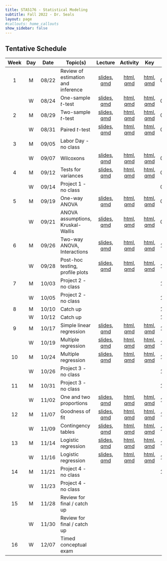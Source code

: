 ```yaml
---
title: STA5176 - Statistical Modeling
subtitle: Fall 2022 - Dr. Seals
layout: page
#callouts: home_callouts
show_sidebar: false
---
```


## Tentative Schedule

| Week | Day | Date  | Topic(s)                           |                            Lecture                            | Activity | Key | Due |
|:-:|:-:|:-:|---------|:-:|:-:|:-:|:-:|
| 1    | M   | 08/22 | Review of estimation and inference | [slides](https://samanthaseals.github.io/STA5176/slides/L01.html), [qmd](https://github.com/samanthaseals/STA5176/blob/main/slides/L01.qmd) | [html](https://samanthaseals.github.io/STA5176/activities/A01.html), [qmd](https://github.com/samanthaseals/STA5176/blob/main/activities/A01.qmd)  | [html](https://samanthaseals.github.io/STA5176/activities/keys/A01key.html), [qmd](https://github.com/samanthaseals/STA5176/blob/main/activities/keys/A01key.qmd) | 08/28 |
|      | W   | 08/24 | One-sample *t*-test                | [slides](https://samanthaseals.github.io/STA5176/slides/L02.html), [qmd](https://github.com/samanthaseals/STA5176/blob/main/slides/L02.qmd) | [html](https://samanthaseals.github.io/STA5176/activities/A02.html), [qmd](https://github.com/samanthaseals/STA5176/blob/main/activities/A02.qmd) | [html](https://samanthaseals.github.io/STA5176/activities/keys/A02key.html), [qmd](https://github.com/samanthaseals/STA5176/blob/main/activities/keys/A02key.qmd)  | 08/28 |
| 2    | M   | 08/29 | Two-sample *t*-test                | [slides](https://samanthaseals.github.io/STA5176/slides/L03.html), [qmd](https://github.com/samanthaseals/STA5176/blob/main/slides/L03.qmd) | [html](https://samanthaseals.github.io/STA5176/activities/A03.html), [qmd](https://github.com/samanthaseals/STA5176/blob/main/activities/A03.qmd)  | [html](https://samanthaseals.github.io/STA5176/activities/keys/A03key.html), [qmd](https://github.com/samanthaseals/STA5176/blob/main/activities/keys/A03key.qmd) | 09/04 |
|      | W   | 08/31 | Paired *t*-test                    | [slides](https://samanthaseals.github.io/STA5176/slides/L04.html), [qmd](https://github.com/samanthaseals/STA5176/blob/main/slides/L04.qmd) | [html](https://samanthaseals.github.io/STA5176/activities/A04.html), [qmd](https://github.com/samanthaseals/STA5176/blob/main/activities/A04.qmd)  | [html](https://samanthaseals.github.io/STA5176/activities/keys/A04key.html), [qmd](https://github.com/samanthaseals/STA5176/blob/main/activities/keys/A04key.qmd) | 09/04 |
| 3    | M   | 09/05 | Labor Day - no class | | | | |
|      | W   | 09/07 | Wilcoxons                 | [slides](https://samanthaseals.github.io/STA5176/slides/L05.html), [qmd](https://github.com/samanthaseals/STA5176/blob/main/slides/L05.qmd) | [html](https://samanthaseals.github.io/STA5176/activities/A05.html), [qmd](https://github.com/samanthaseals/STA5176/blob/main/activities/A05.qmd) | [html](https://samanthaseals.github.io/STA5176/activities/keys/A05key.html), [qmd](https://github.com/samanthaseals/STA5176/blob/main/activities/keys/A05key.qmd) | 09/11 |
| 4    | M   | 09/12 | Tests for variances            | [slides](https://samanthaseals.github.io/STA5176/slides/L06.html), [qmd](https://github.com/samanthaseals/STA5176/blob/main/slides/L06.qmd) | [html](https://samanthaseals.github.io/STA5176/activities/A06.html), [qmd](https://github.com/samanthaseals/STA5176/blob/main/activities/A06.qmd) | [html](https://samanthaseals.github.io/STA5176/activities/keys/A06key.html), [qmd](https://github.com/samanthaseals/STA5176/blob/main/activities/keys/A06key.qmd) | 09/11 |
|      | W   | 09/14 | Project 1 - no class | | | | 09/19 |
| 5    | M   | 09/19 | One-way ANOVA                      | [slides](https://samanthaseals.github.io/STA5176/slides/L07.html), [qmd](https://github.com/samanthaseals/STA5176/blob/main/slides/L07.qmd) | [html](https://samanthaseals.github.io/STA5176/activities/A07.html), [qmd](https://github.com/samanthaseals/STA5176/blob/main/activities/A07.qmd) | [html](https://samanthaseals.github.io/STA5176/activities/keys/A07key.html), [qmd](https://github.com/samanthaseals/STA5176/blob/main/activities/keys/A07key.qmd) | 09/25 |
|      | W   | 09/21 | ANOVA assumptions, Kruskal-Wallis  | [slides](https://samanthaseals.github.io/STA5176/slides/L08.html), [qmd](https://github.com/samanthaseals/STA5176/blob/main/slides/L08.qmd) | [html](https://samanthaseals.github.io/STA5176/activities/A08.html), [qmd](https://github.com/samanthaseals/STA5176/blob/main/activities/A08.qmd)  | [html](https://samanthaseals.github.io/STA5176/activities/keys/A08key.html), [qmd](https://github.com/samanthaseals/STA5176/blob/main/activities/keys/A08key.qmd) | 09/25 |
| 6    | M   | 09/26 | Two-way ANOVA, Interactions | [slides](https://samanthaseals.github.io/STA5176/slides/L09.html), [qmd](https://github.com/samanthaseals/STA5176/blob/main/slides/L09.qmd) | [html](https://samanthaseals.github.io/STA5176/activities/A09.html), [qmd](https://github.com/samanthaseals/STA5176/blob/main/activities/A09.qmd) | [html](https://samanthaseals.github.io/STA5176/activities/keys/A09key.html), [qmd](https://github.com/samanthaseals/STA5176/blob/main/activities/keys/A09key.qmd) | 10/02 |
|      | W   | 09/28 | Post-hoc testing, profile plots | [slides](https://samanthaseals.github.io/STA5176/slides/L10.html), [qmd](https://github.com/samanthaseals/STA5176/blob/main/slides/L10.qmd) | [html](https://samanthaseals.github.io/STA5176/activities/A10.html), [qmd](https://github.com/samanthaseals/STA5176/blob/main/activities/A10.qmd) | [html](https://samanthaseals.github.io/STA5176/activities/keys/A10key.html), [qmd](https://github.com/samanthaseals/STA5176/blob/main/activities/keys/A10key.qmd) | 10/02 |
| 7    | M   | 10/03 | Project 2 - no class | | | | 10/10 |
|      | W   | 10/05 | Project 2 - no class | | | | 10/10 |
| 8    | M   | 10/10 | Catch up | | | | 10/16 |
|      | W   | 10/12 | Catch up | | | | 10/16 |
| 9    | M   | 10/17 | Simple linear regression | [slides](https://samanthaseals.github.io/STA5176/slides/L11.html), [qmd](https://github.com/samanthaseals/STA5176/blob/main/slides/L11.qmd)  | [html](https://samanthaseals.github.io/STA5176/activities/A11.html), [qmd](https://github.com/samanthaseals/STA5176/blob/main/activities/A11.qmd)  | [html](https://samanthaseals.github.io/STA5176/activities/keys/A11key.html), [qmd](https://github.com/samanthaseals/STA5176/blob/main/activities/keys/A11key.qmd) | 10/23 |
|      | W   | 10/19 | Multiple regression | [slides](https://samanthaseals.github.io/STA5176/slides/L12.html), [qmd](https://github.com/samanthaseals/STA5176/blob/main/slides/L12.qmd)  | [html](https://samanthaseals.github.io/STA5176/activities/A12.html), [qmd](https://github.com/samanthaseals/STA5176/blob/main/activities/A12.qmd) | [html](https://samanthaseals.github.io/STA5176/activities/keys/A12key.html), [qmd](https://github.com/samanthaseals/STA5176/blob/main/activities/keys/A12key.qmd) | 10/23 |
| 10   | M   | 10/24 | Multiple regression | [slides](https://samanthaseals.github.io/STA5176/slides/L13.html), [qmd](https://github.com/samanthaseals/STA5176/blob/main/slides/L13.qmd)  | [html](https://samanthaseals.github.io/STA5176/activities/A13.html), [qmd](https://github.com/samanthaseals/STA5176/blob/main/activities/A13.qmd) | [html](https://samanthaseals.github.io/STA5176/activities/keys/A13key.html), [qmd](https://github.com/samanthaseals/STA5176/blob/main/activities/keys/A13key.qmd) | 10/30 |
|      | W   | 10/26 | Project 3 - no class | | | | 11/06 |
| 11   | M   | 10/31 | Project 3 - no class | | | | 11/06 |
|      | W   | 11/02 | One and two proportions | [slides](https://samanthaseals.github.io/STA5176/slides/L14.html), [qmd](https://github.com/samanthaseals/STA5176/blob/main/slides/L14.qmd)  | [html](https://samanthaseals.github.io/STA5176/activities/A14.html), [qmd](https://github.com/samanthaseals/STA5176/blob/main/activities/A14.qmd) | [html](https://samanthaseals.github.io/STA5176/activities/keys/A14key.html), [qmd](https://github.com/samanthaseals/STA5176/blob/main/activities/keys/A14key.qmd) | 11/13 |
| 12   | M   | 11/07 | Goodness of fit | [slides](https://samanthaseals.github.io/STA5176/slides/L15.html), [qmd](https://github.com/samanthaseals/STA5176/blob/main/slides/L15.qmd)  | [html](https://samanthaseals.github.io/STA5176/activities/A15.html), [qmd](https://github.com/samanthaseals/STA5176/blob/main/activities/A15.qmd) | [html](https://samanthaseals.github.io/STA5176/activities/keys/A15key.html), [qmd](https://github.com/samanthaseals/STA5176/blob/main/activities/keys/A15key.qmd) | 11/13 |
|      | W   | 11/09 | Contingency tables | [slides](https://samanthaseals.github.io/STA5176/slides/L16.html), [qmd](https://github.com/samanthaseals/STA5176/blob/main/slides/L16.qmd)  | [html](https://samanthaseals.github.io/STA5176/activities/A16.html), [qmd](https://github.com/samanthaseals/STA5176/blob/main/activities/A16.qmd) | [html](https://samanthaseals.github.io/STA5176/activities/keys/A16key.html), [qmd](https://github.com/samanthaseals/STA5176/blob/main/activities/keys/A16key.qmd) | 11/13 |
| 13   | M   | 11/14 | Logistic regression | [slides](https://samanthaseals.github.io/STA5176/slides/L17.html), [qmd](https://github.com/samanthaseals/STA5176/blob/main/slides/L17.qmd)  | [html](https://samanthaseals.github.io/STA5176/activities/A17.html), [qmd](https://github.com/samanthaseals/STA5176/blob/main/activities/A17.qmd) | [html](https://samanthaseals.github.io/STA5176/activities/keys/A17key.html), [qmd](https://github.com/samanthaseals/STA5176/blob/main/activities/keys/A17key.qmd) | 11/20 |
|      | W   | 11/16 | Logistic regression | [slides](https://samanthaseals.github.io/STA5176/slides/L18.html), [qmd](https://github.com/samanthaseals/STA5176/blob/main/slides/L18.qmd)  | [html](https://samanthaseals.github.io/STA5176/activities/A18.html), [qmd](https://github.com/samanthaseals/STA5176/blob/main/activities/A18.qmd) | [html](https://samanthaseals.github.io/STA5176/activities/keys/A18key.html), [qmd](https://github.com/samanthaseals/STA5176/blob/main/activities/keys/A18key.qmd) | 11/20 |
| 14   | M   | 11/21 | Project 4 - no class | | | | 11/28 |
|      | W   | 11/23 | Project 4 - no class | | | | |
| 15   | M   | 11/28 | Review for final / catch up | | | |
|      | W   | 11/30 | Review for final / catch up | | | | |
| 16   | W   | 12/07 | Timed conceptual exam | | | | |
